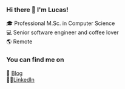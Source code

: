 ### Hi there 👋 I'm Lucas!

:mortar_board: Professional M.Sc. in Computer Science  
:computer: Senior software engineer and coffee lover  
:earth_americas: Remote  

### You can find me on
:link: [Blog](https://bacciotti.com)  
:man_technologist:[LinkedIn](https://www.linkedin.com/in/lucasbacciotti/)  

<!--
**bacciotti/bacciotti** is a ✨ _special_ ✨ repository because its `README.md` (this file) appears on your GitHub profile.
-->
